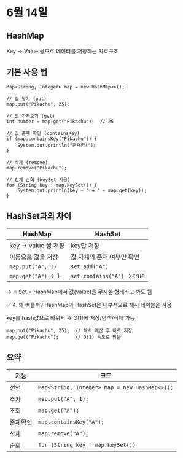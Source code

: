 # 6월 14일

## HashMap
Key -> Value 쌍으로 데이터를 저장하는 자료구조 

## 기본 사용 법
```
Map<String, Integer> map = new HashMap<>();

// 값 넣기 (put)
map.put("Pikachu", 25);

// 값 가져오기 (get)
int number = map.get("Pikachu");  // 25

// 값 존재 확인 (containsKey)
if (map.containsKey("Pikachu")) {
    System.out.println("존재함!");
}

// 삭제 (remove)
map.remove("Pikachu");

// 전체 순회 (keySet 사용)
for (String key : map.keySet()) {
    System.out.println(key + " → " + map.get(key));
}

```

## HashSet과의 차이

| HashMap            | HashSet                    |
| ------------------ | -------------------------- |
| key → value 쌍 저장   | key만 저장                    |
| 이름으로 값을 저장         | 값 자체의 존재 여부만 확인            |
| `map.put("A", 1)`  | `set.add("A")`             |
| `map.get("A")` → 1 | `set.contains("A")` → true |

→ 🔥 Set = HashMap에서 값(value)을 무시한 형태라고 봐도 됨

✅ 4. 왜 빠를까?
HashMap과 HashSet은 내부적으로 해시 테이블을 사용

key를 hash값으로 바꿔서 → O(1)에 저장/탐색/삭제 가능

```
map.put("Pikachu", 25);  // 해시 계산 후 바로 저장
map.get("Pikachu");      // O(1) 속도로 찾음
```

## 요약 
| 기능   | 코드                                            |
| ---- | --------------------------------------------- |
| 선언   | `Map<String, Integer> map = new HashMap<>();` |
| 추가   | `map.put("A", 1);`                            |
| 조회   | `map.get("A");`                               |
| 존재확인 | `map.containsKey("A");`                       |
| 삭제   | `map.remove("A");`                            |
| 순회   | `for (String key : map.keySet())`             |
